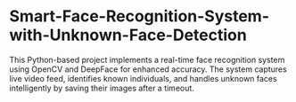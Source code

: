 # Smart-Face-Recognition-System-with-Unknown-Face-Detection
This Python-based project implements a real-time face recognition system using OpenCV and DeepFace for enhanced accuracy. The system captures live video feed, identifies known individuals, and handles unknown faces intelligently by saving their images after a timeout.
